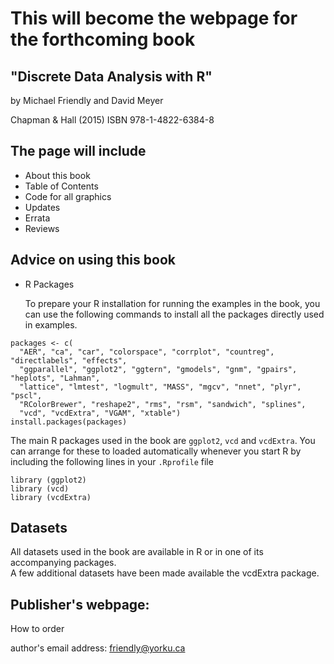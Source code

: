 # This will become the webpage for the forthcoming book

## "Discrete Data Analysis with R"

by Michael Friendly and David Meyer

Chapman & Hall (2015)
ISBN 978-1-4822-6384-8

## The page will include

- About this book
- Table of Contents
- Code for all graphics
- Updates
- Errata
- Reviews

## Advice on using this book

- R Packages
 
  To prepare your R installation for running the examples in the book, you can use the following commands to install
  all the packages directly used in examples.

```
packages <- c(
  "AER", "ca", "car", "colorspace", "corrplot", "countreg", "directlabels", "effects", 
  "ggparallel", "ggplot2", "ggtern", "gmodels", "gnm", "gpairs", "heplots", "Lahman", 
  "lattice", "lmtest", "logmult", "MASS", "mgcv", "nnet", "plyr", "pscl", 
  "RColorBrewer", "reshape2", "rms", "rsm", "sandwich", "splines", 
  "vcd", "vcdExtra", "VGAM", "xtable")
install.packages(packages)
```

  The main R packages used in the book are `ggplot2`, `vcd` and `vcdExtra`.  You can arrange for these to loaded automatically
  whenever you start R by including the following lines in your `.Rprofile` file

```
library (ggplot2)
library (vcd)
library (vcdExtra)
```


## Datasets

All datasets used in the book are available in R or in one of its accompanying packages.  
A few additional datasets have been made available the vcdExtra package.



## Publisher's webpage:

How to order

author's email address:  friendly@yorku.ca





